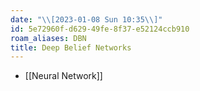 ```yaml
---
date: "\\[2023-01-08 Sun 10:35\\]"
id: 5e72960f-d629-49fe-8f37-e52124ccb910
roam_aliases: DBN
title: Deep Belief Networks
---
```


- [[Neural Network]]

